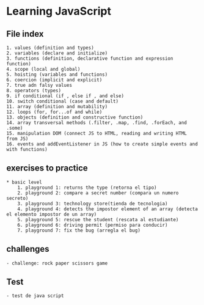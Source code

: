 # Learning JavaScript

## File index
    1. values (definition and types)
    2. variables (declare and initialize)
    3. functions (definition, declarative function and expression function)
    4. scope (local and global)
    5. hoisting (variables and functions)
    6. coercion (implicit and explicit)
    7. true adn falsy values 
    8. operators (types)
    9. if conditional (if , else if , and else)
    10. switch conditional (case and default)
    11. array (definition and mutability)
    12. loops (for, for...of and while)
    13. objects (definition and constructive function)
    14. array transversal methods (.filter, .map, .find, .forEach, and .some)
    15. manipulation DOM (connect JS to HTML, reading and writing HTML from JS)
    16. events and addEventListener in JS (how to create simple events and with functions)

## exercises to practice
    * basic level
        1. playground 1: returns the type (retorna el tipo)
        2. playground 2: compare a secret number (compara un numero secreto)
        3. playground 3: technology store(tienda de tecnologia)
        4. playground 4: detects the impostor element of an array (detecta el elemento impostor de un array)
        5. playground 5: rescue the student (rescata al estudiante)
        6. playground 6: driving permit (permiso para conducir)
        7. playground 7: fix the bug (arregla el bug)



## challenges
    - challenge: rock paper scissors game


## Test
    - test de java script